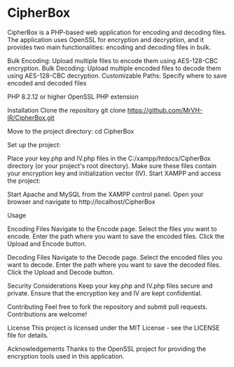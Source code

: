 # CipherBox
 CipherBox is a PHP-based web application for encoding and decoding files. The application uses OpenSSL for encryption and decryption, and it provides two main functionalities: encoding and decoding files in bulk.

Bulk Encoding: Upload multiple files to encode them using AES-128-CBC encryption.
Bulk Decoding: Upload multiple encoded files to decode them using AES-128-CBC decryption.
Customizable Paths: Specify where to save encoded and decoded files

PHP 8.2.12 or higher
OpenSSL PHP extension

Installation
Clone the repository
git clone https://github.com/MrVH-IR/CipherBox.git

Move to the project directory:
cd CipherBox

Set up the project:

Place your key.php and IV.php files in the C:/xampp/htdocs/CipherBox directory (or your project's root directory).
Make sure these files contain your encryption key and initialization vector (IV).
Start XAMPP and access the project:

Start Apache and MySQL from the XAMPP control panel.
Open your browser and navigate to http://localhost/CipherBox

Usage

Encoding Files
Navigate to the Encode page.
Select the files you want to encode.
Enter the path where you want to save the encoded files.
Click the Upload and Encode button.

Decoding Files
Navigate to the Decode page.
Select the encoded files you want to decode.
Enter the path where you want to save the decoded files.
Click the Upload and Decode button.

Security Considerations
Keep your key.php and IV.php files secure and private.
Ensure that the encryption key and IV are kept confidential.

Contributing
Feel free to fork the repository and submit pull requests. Contributions are welcome!

License
This project is licensed under the MIT License - see the LICENSE file for details.

Acknowledgements
Thanks to the OpenSSL project for providing the encryption tools used in this application.